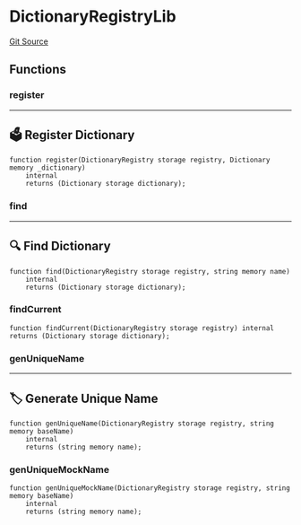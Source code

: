 # DictionaryRegistryLib
[Git Source](https://github.com/metacontract/mc/blob/d41f04df9ea19494be75c66f344b8104caf03cd2/resources/devkit/api-reference/registry/DictionaryRegistry.sol)


## Functions
### register

---------------------------
🗳️ Register Dictionary
-----------------------------


```solidity
function register(DictionaryRegistry storage registry, Dictionary memory _dictionary)
    internal
    returns (Dictionary storage dictionary);
```

### find

------------------------
🔍 Find Dictionary
--------------------------


```solidity
function find(DictionaryRegistry storage registry, string memory name)
    internal
    returns (Dictionary storage dictionary);
```

### findCurrent


```solidity
function findCurrent(DictionaryRegistry storage registry) internal returns (Dictionary storage dictionary);
```

### genUniqueName

-----------------------------
🏷 Generate Unique Name
-------------------------------


```solidity
function genUniqueName(DictionaryRegistry storage registry, string memory baseName)
    internal
    returns (string memory name);
```

### genUniqueMockName


```solidity
function genUniqueMockName(DictionaryRegistry storage registry, string memory baseName)
    internal
    returns (string memory name);
```

